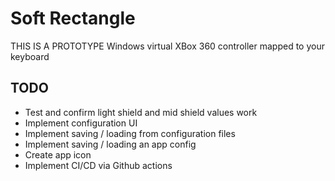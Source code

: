 # Soft Rectangle

THIS IS A PROTOTYPE Windows virtual XBox 360 controller mapped to your keyboard

## TODO

- Test and confirm light shield and mid shield values work
- Implement configuration UI
- Implement saving / loading from configuration files
- Implement saving / loading an app config 
- Create app icon
- Implement CI/CD via Github actions
